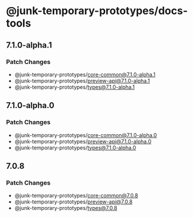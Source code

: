 # @junk-temporary-prototypes/docs-tools

## 7.1.0-alpha.1

### Patch Changes

- @junk-temporary-prototypes/core-common@7.1.0-alpha.1
- @junk-temporary-prototypes/preview-api@7.1.0-alpha.1
- @junk-temporary-prototypes/types@7.1.0-alpha.1

## 7.1.0-alpha.0

### Patch Changes

- @junk-temporary-prototypes/core-common@7.1.0-alpha.0
- @junk-temporary-prototypes/preview-api@7.1.0-alpha.0
- @junk-temporary-prototypes/types@7.1.0-alpha.0

## 7.0.8

### Patch Changes

- @junk-temporary-prototypes/core-common@7.0.8
- @junk-temporary-prototypes/preview-api@7.0.8
- @junk-temporary-prototypes/types@7.0.8
